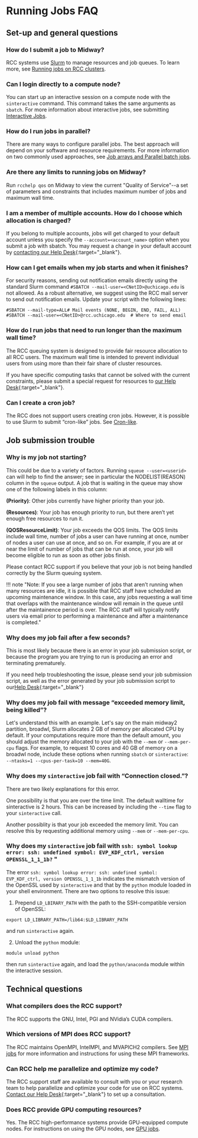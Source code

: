 # Running Jobs FAQ

## Set-up and general questions

### How do I submit a job to Midway?
RCC systems use [Slurm](https://slurm.schedmd.com/documentation.html) to manage resources and job queues. To learn more, see [Running jobs on RCC clusters](../slurm/main.md).

### Can I login directly to a compute node?
You can start up an interactive session on a compute node with the ```sinteractive``` command. This command takes the same arguments as ```sbatch```. For more information about interactive jobs, see submitting [Interactive Jobs](../slurm/sinteractive.md).

### How do I run jobs in parallel?
There are many ways to configure parallel jobs. The best approach will depend on your software and resource requirements. For more information on two commonly used approaches, see [Job arrays and Parallel batch jobs](../slurm/sbatch.md#job-arrays).

### Are there any limits to running jobs on Midway?
Run ```rcchelp qos``` on Midway to view the current "Quality of Service"--a set of parameters and constraints that includes maximum number of jobs and maximum wall time.

### I am a member of multiple accounts. How do I choose which allocation is charged?
If you belong to multiple accounts, jobs will get charged to your default account unless you specify the ```--account=<account_name>``` option when you submit a job with sbatch. You may request a change in your default account by [contacting our Help Desk](https://rcc.uchicago.edu/support-and-services/consulting-and-technical-support){:target="_blank"}.  

### How can I get emails when my job starts and when it finishes?
For security reasons, sending out notification emails directly using the standard Slurm command `#SBATCH --mail-user=<CNetID>@uchicago.edu` is not allowed. As a robust alternative, we suggest using the RCC mail server to send out notification emails. Update your script with the following lines:
```
#SBATCH --mail-type=ALL# Mail events (NONE, BEGIN, END, FAIL, ALL)
#SBATCH --mail-user=<CNetID>@rcc.uchicago.edu  # Where to send email
```

### How do I run jobs that need to run longer than the maximum wall time?
The RCC queuing system is designed to provide fair resource allocation to all RCC users. The maximum wall time is intended to prevent individual users from using more than their fair share of cluster resources.

If you have specific computing tasks that cannot be solved with the current constraints, please submit a special request for resources to [our Help Desk](https://rcc.uchicago.edu/support-and-services/consulting-and-technical-support){:target="_blank"}.

### Can I create a cron job?
The RCC does not support users creating cron jobs. However, it is possible to use Slurm to submit “cron-like” jobs. See [Cron-like](../slurm-sbatch.md#cron-like-jobs-midway2-legacy).  

## Job submission trouble
### Why is my job not starting?
This could be due to a variety of factors. Running ```squeue --user=<userid>``` can will help to find the answer; see in particular the NODELIST(REASON) column in the ```squeue``` output. A job that is waiting in the queue may show one of the following labels in this column:

**(Priority)**: 
Other jobs currently have higher priority than your job.

**(Resources)**: 
Your job has enough priority to run, but there aren’t yet enough free resources to run it.

**(QOSResourceLimit)**: 
Your job exceeds the QOS limits. The QOS limits include wall time, number of jobs a user can have running at once, number of nodes a user can use at once, and so on. For example, if you are at or near the limit of number of jobs that can be run at once, your job will become eligible to run as soon as other jobs finish.

Please contact RCC support if you believe that your job is not being handled correctly by the Slurm queuing system.

!!! note "Note: If you see a large number of jobs that aren’t running when many resources are idle, it is possible that RCC staff have scheduled an upcoming maintenance window. In this case, any jobs requesting a wall time that overlaps with the maintenance window will remain in the queue until after the maintainence period is over. The RCC staff will typically notify users via email prior to performing a maintenance and after a maintenance is completed."

### Why does my job fail after a few seconds?
This is most likely because there is an error in your job submission script, or because the program you are trying to run is producing an error and terminating prematurely.

If you need help troubleshooting the issue, please send your job submission script, as well as the error generated by your job submission script to our[Help Desk](https://rcc.uchicago.edu/support-and-services/consulting-and-technical-support){:target="_blank"}

### Why does my job fail with message “exceeded memory limit, being killed”?
Let's understand this with an example. Let's say on the main midway2 partition, broadwl, Slurm allocates 2 GB of memory per allocated CPU by default. If your computations require more than the default amount, you should adjust the memory allocated to your job with the ```--mem``` or ```--mem-per-cpu``` flags. For example, to request 10 cores and 40 GB of memory on a broadwl node, include these options when running ```sbatch``` or ```sinteractive```: ```--ntasks=1 --cpus-per-task=10 --mem=40G```.

### Why does my ```sinteractive``` job fail with “Connection closed.”? 
There are two likely explanations for this error.

One possibility is that you are over the time limit. The default walltime for sinteractive is 2 hours. This can be increased by including the ```--time``` flag to your ```sinteractive``` call.

Another possiblity is that your job exceeded the memory limit. You can resolve this by requesting additional memory using ```--mem``` or ```--mem-per-cpu```.

### Why does my ```sinteractive``` job fail with ```ssh: symbol lookup error: ssh: undefined symbol: EVP_KDF_ctrl, version OPENSSL_1_1_1b?``` "
The error `ssh: symbol lookup error: ssh: undefined symbol: EVP_KDF_ctrl, version OPENSSL_1_1_1b` indicates
the mismatch version of the OpenSSL used by `sinteractive` and that by the `python` module loaded in your shell environment. There are two options to resolve this issue:

1) Prepend `LD_LBIRARY_PATH` with the path to the SSH-compatible version of OpenSSL:
```
export LD_LIBRARY_PATH=/lib64:$LD_LIBRARY_PATH
```
and run `sinteractive` again.

2) Unload the `python` module:
```
module unload python
```
then run `sinteractive` again, and load the `python/anaconda` module within the interactive session.

## Technical questions

### What compilers does the RCC support?
The RCC supports the GNU, Intel, PGI and NVidia’s CUDA compilers.

### Which versions of MPI does RCC support?
The RCC maintains OpenMPI, IntelMPI, and MVAPICH2 compilers. See [MPI jobs](../slurm/sbatch.md#mpi-jobs) for more information and instructions for using these MPI frameworks.

### Can RCC help me parallelize and optimize my code?
The RCC support staff are available to consult with you or your research team to help parallelize and optimize your code for use on RCC systems. [Contact our Help Desk](https://rcc.uchicago.edu/support-and-services/consulting-and-technical-support){:target="_blank"} to set up a consultation.

### Does RCC provide GPU computing resources?
Yes. The RCC high-performance systems provide GPU-equipped compute nodes. For instructions on using the GPU nodes, see [GPU jobs](../slurm/sbatch.md#mpi-jobs).

